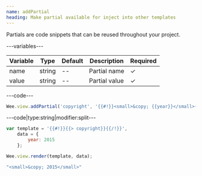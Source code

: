 ```yaml
---
name: addPartial
heading: Make partial available for inject into other templates
---
```


Partials are code snippets that can be reused throughout your project.

---variables---

| Variable | Type | Default | Description | Required |
| -- | -- | -- | -- | -- |
| name | string | -- | Partial name | ✓ |
| value | string | -- | Partial value | ✓ |

---code---

```javascript
Wee.view.addPartial('copyright', '{{#!}}<small>&copy; {{year}}</small>{{/!}}');
```

---code|type:string|modifier:split---

```javascript
var template = '{{#!}}{{> copyright}}{{/!}}',
	data = {
		year: 2015
	};

Wee.view.render(template, data);
```

```javascript
"<small>&copy; 2015</small>"
```
